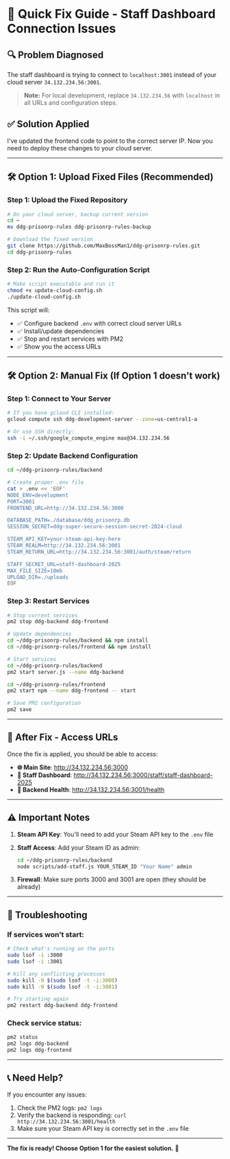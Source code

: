 # 🚀 Quick Fix Guide - Staff Dashboard Connection Issues

## 🔍 **Problem Diagnosed**
The staff dashboard is trying to connect to `localhost:3001` instead of your cloud server `34.132.234.56:3001`.

> **Note:** For local development, replace `34.132.234.56` with `localhost` in all URLs and configuration steps.

## ✅ **Solution Applied**
I've updated the frontend code to point to the correct server IP. Now you need to deploy these changes to your cloud server.

---

## 🛠️ **Option 1: Upload Fixed Files (Recommended)**

### **Step 1: Upload the Fixed Repository**
```bash
# On your cloud server, backup current version
cd ~
mv ddg-prisonrp-rules ddg-prisonrp-rules-backup

# Download the fixed version
git clone https://github.com/MaxBossMan1/ddg-prisonrp-rules.git
cd ddg-prisonrp-rules
```

### **Step 2: Run the Auto-Configuration Script**
```bash
# Make script executable and run it
chmod +x update-cloud-config.sh
./update-cloud-config.sh
```

This script will:
- ✅ Configure backend `.env` with correct cloud server URLs
- ✅ Install/update dependencies
- ✅ Stop and restart services with PM2
- ✅ Show you the access URLs

---

## 🛠️ **Option 2: Manual Fix (If Option 1 doesn't work)**

### **Step 1: Connect to Your Server**
```bash
# If you have gcloud CLI installed:
gcloud compute ssh ddg-development-server --zone=us-central1-a

# Or use SSH directly:
ssh -i ~/.ssh/google_compute_engine max@34.132.234.56
```

### **Step 2: Update Backend Configuration**
```bash
cd ~/ddg-prisonrp-rules/backend

# Create proper .env file
cat > .env << 'EOF'
NODE_ENV=development
PORT=3001
FRONTEND_URL=http://34.132.234.56:3000

DATABASE_PATH=./database/ddg_prisonrp.db
SESSION_SECRET=ddg-super-secure-session-secret-2024-cloud

STEAM_API_KEY=your-steam-api-key-here
STEAM_REALM=http://34.132.234.56:3001
STEAM_RETURN_URL=http://34.132.234.56:3001/auth/steam/return

STAFF_SECRET_URL=staff-dashboard-2025
MAX_FILE_SIZE=10mb
UPLOAD_DIR=./uploads
EOF
```

### **Step 3: Restart Services**
```bash
# Stop current services
pm2 stop ddg-backend ddg-frontend

# Update dependencies
cd ~/ddg-prisonrp-rules/backend && npm install
cd ~/ddg-prisonrp-rules/frontend && npm install

# Start services
cd ~/ddg-prisonrp-rules/backend
pm2 start server.js --name ddg-backend

cd ~/ddg-prisonrp-rules/frontend  
pm2 start npm --name ddg-frontend -- start

# Save PM2 configuration
pm2 save
```

---

## 🎯 **After Fix - Access URLs**

Once the fix is applied, you should be able to access:

- **🌐 Main Site**: http://34.132.234.56:3000
- **👥 Staff Dashboard**: http://34.132.234.56:3000/staff/staff-dashboard-2025
- **🔧 Backend Health**: http://34.132.234.56:3001/health

---

## ⚠️ **Important Notes**

1. **Steam API Key**: You'll need to add your Steam API key to the `.env` file
2. **Staff Access**: Add your Steam ID as admin:
   ```bash
   cd ~/ddg-prisonrp-rules/backend
   node scripts/add-staff.js YOUR_STEAM_ID "Your Name" admin
   ```

3. **Firewall**: Make sure ports 3000 and 3001 are open (they should be already)

---

## 🔧 **Troubleshooting**

### **If services won't start:**
```bash
# Check what's running on the ports
sudo lsof -i :3000
sudo lsof -i :3001

# Kill any conflicting processes
sudo kill -9 $(sudo lsof -t -i:3000)
sudo kill -9 $(sudo lsof -t -i:3001)

# Try starting again
pm2 restart ddg-backend ddg-frontend
```

### **Check service status:**
```bash
pm2 status
pm2 logs ddg-backend
pm2 logs ddg-frontend
```

---

## 📞 **Need Help?**

If you encounter any issues:
1. Check the PM2 logs: `pm2 logs`
2. Verify the backend is responding: `curl http://34.132.234.56:3001/health`
3. Make sure your Steam API key is correctly set in the `.env` file

---

**The fix is ready! Choose Option 1 for the easiest solution.** 🚀 